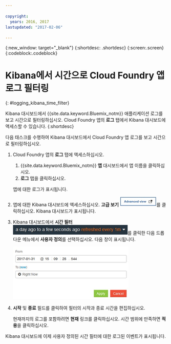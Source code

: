 ```yaml
---

copyright:
  years: 2016, 2017
lastupdated: "2017-02-06"

---
```



{:new_window: target="_blank"}
{:shortdesc: .shortdesc}
{:screen:.screen}
{:codeblock:.codeblock}


# Kibana에서 시간으로 Cloud Foundry 앱 로그 필터링
<!-- for example, Uploading your data -->
{: #logging_kibana_time_filter}


Kibana 대시보드에서 {{site.data.keyword.Bluemix_notm}} 애플리케이션 로그를 보고 시간으로 필터링하십시오. Cloud Foundry 앱의 **로그** 탭에서 Kibana 대시보드에 액세스할 수 있습니다.
{:shortdesc}

다음 태스크를 수행하여 Kibana 대시보드에서 Cloud Foundry 앱 로그를 보고 시간으로 필터링하십시오.

1. Cloud Foundry 앱의 **로그** 탭에 액세스하십시오. 

    1. {{site.data.keyword.Bluemix_notm}} **앱** 대시보드에서 앱 이름을 클릭하십시오.
    2. **로그** 탭을 클릭하십시오. 
    
    앱에 대한 로그가 표시됩니다.

2. 앱에 대한 Kibana 대시보드에 액세스하십시오. **고급 보기** ![고급 보기 링크](images/logging_advanced_view.jpg)를 클릭하십시오. Kibana 대시보드가 표시됩니다.


3. Kibana 대시보드에서 **시간 필터** ![Kibana 시간 필터](images/logging_kibana_time_filter.jpg)를 클릭한 다음 드롭 다운 메뉴에서 **사용자 정의**를 선택하십시오. 다음 창이 표시됩니다.

    ![Kibana 대시보드의 사용자 정의 시간 필터](images/logging_custom_time_filter.jpg)

4. **시작** 및 **종료** 필드를 클릭하여 필터의 시작과 종료 시간을 편집하십시오. 
    
    현재까지의 로그를 포함하려면 **현재** 링크를 클릭하십시오.
    시간 범위에 만족하면 **적용**을 클릭하십시오. 

Kibana 대시보드에 이제 사용자 정의된 시간 필터에 대한 로그된 이벤트가 표시됩니다.
